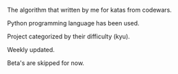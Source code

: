 The algorithm that written by me for katas from codewars.

Python programming language has been used.

Project categorized by their difficulty (kyu).

Weekly updated.

Beta's are skipped for now.
